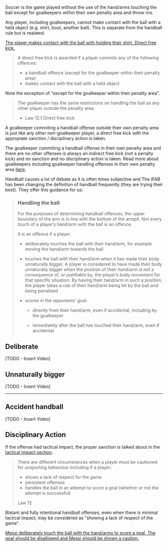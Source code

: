 Soccer is the game played without the use of the hand/arms touching the ball except for goalkeepers within their own penalty area and throw-ins.

Any player, including goalkeepers, cannot make contact with the ball with a held object (e.g. shirt, boot, another ball). This is separate from the handball rule but is realated.

[The player makes contact with the ball with holding their shirt. Direct free kick.](https://www.youtube.com/watch?v=G-ZG7VAAvkU)

> A direct free kick is awarded if a player commits any of the following offences:
> 
> - a handball offence (except for the goalkeeper within their penalty area)
> - makes contact with the ball with a held object

Note the exception of "except for the goalkeeper within their penalty area".

> The goalkeeper has the same restrictions on handling the ball as any other player outside the penalty area.
> 
> - Law 12.1 Direct free kick

A goalkeeper commiting a handball offense outside their own penalty area is just like any other non-goalkeeper player, a direct free kick with the appropiate sanction / disciplinary action is taken.

The goalkeeper commiting a handball offense in their own penalty area and there are no other offenses is always an indirect free kick (not a penalty kick) and no sanction and no disciplinary action is taken. Read more about goalkeepers including goalkeeper handling offenses in their own penalty area [here](/goalkeeper).

Handball causes a lot of debate as it is often times subjective and The IFAB has been changing the definition of handball frequently (they are trying their best). They offer this guidance for us:

> ### Handling the ball
> 
> For the purposes of determining handball offences, the upper boundary of the arm is in line with the bottom of the armpit. Not every touch of a player’s hand/arm with the ball is an offence.
> 
> It is an offence if a player:
> 
> - deliberately touches the ball with their hand/arm, for example moving the hand/arm towards the ball
> 
> - touches the ball with their hand/arm when it has made their body unnaturally bigger. A player is considered to have made their body unnaturally bigger when the position of their hand/arm is not a consequence of, or justifiable by, the player’s body movement for that specific situation. By having their hand/arm in such a position, the player takes a risk of their hand/arm being hit by the ball and being penalised
> 
> - scores in the opponents’ goal:
>   
>   - directly from their hand/arm, even if accidental, including by the goalkeeper
>   
>   - immediately after the ball has touched their hand/arm, even if accidental

## Deliberate

[TODO - Insert Video]

## Unnaturally bigger

[TODO - Insert Video]

---

## Accident handball

[TODO - Insert Video]

## Disciplinary Action

If the offense had tactical impact, the proper sanction is talked about in the [tactical impact section](/tactical-impact).

> There are different circumstances when a player must be cautioned for unsporting behaviour including if a player:
> 
> - shows a lack of respect for the game
> - persistent offenses
> - handles the ball in an attempt to score a goal (whether or not the attempt is successful)
> 
> Law 12

Blatant and fully intentional handball offenses, even when there is minimal tactical impact, may be considered as "showing a lack of respect of the game". 

[Messi deliberately touch the ball with the hand/arms to score a goal. The goal should be disallowed and Messi should be shown a caution.](https://youtu.be/fM_WkMvOogQ?t=29)

